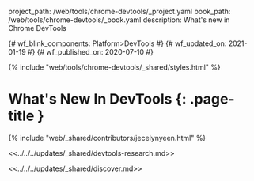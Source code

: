project_path: /web/tools/chrome-devtools/_project.yaml
book_path: /web/tools/chrome-devtools/_book.yaml
description: What's new in Chrome DevTools

{# wf_blink_components: Platform>DevTools #}
{# wf_updated_on: 2021-01-19 #}
{# wf_published_on: 2020-07-10 #}

{% include "web/tools/chrome-devtools/_shared/styles.html" %}

# What's New In DevTools {: .page-title }

{% include "web/_shared/contributors/jecelynyeen.html" %}

<<../../../updates/_shared/devtools-research.md>>

<<../../../updates/_shared/discover.md>>
